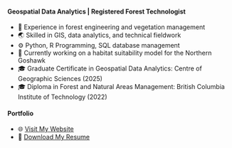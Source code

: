 #### Geospatial Data Analytics | Registered Forest Technologist
- 🌲 Experience in forest engineering and vegetation management
- 🌏 Skilled in GIS, data analytics, and technical fieldwork
- ⚙️ Python, R Programming, SQL database management
- 🦅 Currently working on a habitat suitability model for the Northern Goshawk
- 🎓 Graduate Certificate in Geospatial Data Analytics: Centre of Geographic Sciences (2025)
- 🎓 Diploma in Forest and Natural Areas Management: British Columbia Institute of Technology (2022)

#### Portfolio
- 🌐 [Visit My Website](https://ryanjamesmilia.github.io)
- 📄 [Download My Resume](https://github.com/ryanjamesmilia/ryanjamesmilia.github.io/tree/main/assets/resume.pdf)
